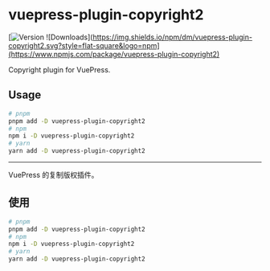 # vuepress-plugin-copyright2

[![Version](https://img.shields.io/npm/v/vuepress-plugin-copyright2.svg?style=flat-square&logo=npm) ![Downloads](https://img.shields.io/npm/dm/vuepress-plugin-copyright2.svg?style=flat-square&logo=npm](https://www.npmjs.com/package/vuepress-plugin-copyright2)

Copyright plugin for VuePress.

## Usage

```bash
# pnpm
pnpm add -D vuepress-plugin-copyright2
# npm
npm i -D vuepress-plugin-copyright2
# yarn
yarn add -D vuepress-plugin-copyright2
```

---

VuePress 的复制版权插件。

## 使用

```bash
# pnpm
pnpm add -D vuepress-plugin-copyright2
# npm
npm i -D vuepress-plugin-copyright2
# yarn
yarn add -D vuepress-plugin-copyright2
```
